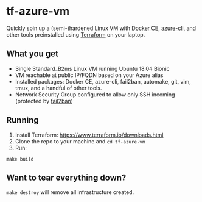 # tf-azure-vm

Quickly spin up a (semi-)hardened Linux VM with [Docker CE][dockerce], [azure-cli][azurecli], and other tools preinstalled using [Terraform][terraform] on your laptop.

## What you get
- Single Standard_B2ms Linux VM running Ubuntu 18.04 Bionic
- VM reachable at public IP/FQDN based on your Azure alias
- Installed packages: Docker CE, azure-cli, fail2ban, automake, git, vim, tmux, and a handful of other tools.
- Network Security Group configured to allow only SSH incoming (protected by [fail2ban][fail2ban])

[dockerce]: https://docs.docker.com/install/linux/docker-ce/ubuntu/
[azurecli]: https://docs.microsoft.com/en-us/cli/azure/install-azure-cli-linux?view=azure-cli-latest
[terraform]: http://terraform.io
[fail2ban]: https://www.fail2ban.org/wiki/index.php/Main_Page

## Running
1. Install Terraform: https://www.terraform.io/downloads.html
1. Clone the repo to your machine and `cd tf-azure-vm`
1. Run:
```
make build
```

## Want to tear everything down?
`make destroy` will remove all infrastructure created.
